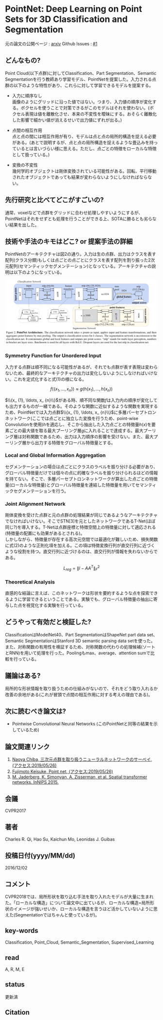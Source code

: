 # PointNet: Deep Learning on Point Sets for 3D Classification and Segmentation

元の論文の公開ページ : [arxiv](https://arxiv.org/abs/1612.00593)
Github Issues : [#1](https://github.com/Obarads/obarads.github.io/issues/1)

## どんなもの?
Point Cloud(以下点群)に対してClassification、Part Segmentation、Semantic Segmentationを行う教師あり学習モデル、PointNetを提案した。入力される点群の以下のような特性があり、これらに対して学習できるモデルを提案する。

- 入力に順序なし  
  画像のようにグリッドに沿った値ではない。つまり、入力値の順序が変化する。ボクセルを使うことで対策できるがこのモデルはそれを使わない。(ボクセル表現は値を離散化させ、本来の不変性を曖昧にする。おそらく離散化した影響で細かい値が消えるせいで出力値にずれが出る。)

- 点間の相互作用  
  点と点の間には相互作用が有り、モデルは点と点の局所的構造を捉える必要がある。(あとで説明するが、点と点の局所構造を捉えるような畳込みを持っているとは言いづらい様に思える。ただし、点ごとの特徴をローカルな特徴として扱っている。)

- 変換の不変性  
  幾何学的オブジェクトは剛体変換されている可能性がある。回転、平行移動されたオブジェクトであっても結果が変わらないようにしなければならない。

## 先行研究と比べてどこがすごいの?
通常、voxelなどで点群をグリッドに合わせ処理しやすいようにするが、PointNetはそれをせずとも処理を行うことができる上、SOTAに勝るとも劣らない結果を出した。

## 技術や手法のキモはどこ? or 提案手法の詳細
PointNetのアーキテクチャは図2の通り。入力は生の点群、出力はクラスを表す配列(クラス分類)もしくは点ごとの点ごとにクラスを表す配列を割り振った2次元配列(セマンティックセグメンテーション)となっている。アーキテクチャの説明は以下のようになっている。

![fig2](img/PDLoPSf3CaS/fig2.png)

### Symmetry Function for Unordered Input
入力する点群は順不同になる可能性があるが、それでも点群が表す表現は変わらないため、最終的なアーキテクチャの出力は変化しないようにしなければいけない。これを定式化すると式(1)の様になる。

$$
f\left(\left\{x_{1}, \ldots, x_{n}\right\}\right) \approx g\left(h\left(x_{1}\right), \ldots, h\left(x_{n}\right)\right) \tag{1}
$$

$\\{x_ {1}, \ldots, x_ {n}\\}$がある時、順不同な関数$f$は入力内の順序が変化しても出力するものが一緒である。そのような関数に近似するような関数を実現するため、PointNetでは入力点群$\\{x_ {1}, \ldots, x_ {n}\\}$に多層パーセプトロンネットワーク(ここでは点ごとに独立した変換を行うため、point-wise Convolutionを使用)$h$を適応し、そこから抽出した入力点ごとの特徴量$h(x)$を要素ごとの最大値を取る最大プーリング層$g$に入れることで達成する。最大プーリング層は対称関数であるため、出力は入力順序の影響を受けない。また、最大プーリング層から出力する特徴をグローバル特徴量とする。

### Local and Global Information Aggregation
セグメンテーションの場合は点ごとにクラスのラベルを振り分ける必要があり、グローバル特徴量だけでは個々の点に的確なラベルを振り分けられるほどの情報を持てない。そこで、多層パーセプトロンネットワークが算出した点ごとの特徴量(ローカルな特徴量)とグローバル特徴量を連結した特徴量を用いてセマンティックセグメンテーションを行う。

### Joint Alignment Network
剛体変換を受けた点群と元の点群の処理結果が同じであるようなアーキテクチャでなければいけない。そこでSTN[3]を元としたネットワークであるT-Net(ほぼ同じ?)を導入する。T-Netは点群座標と特徴空間上の特徴量に対して適応される(特徴量の配置にも効果があるとされる)。  
しかしながら、特徴量が存在する高次元空間では最適化が難しいため、損失関数に式(2)のような正則化項を加える。この項は特徴変換行列が直交行列に近づくような役割を持つ。直交行列に近づけるのは、直交行列が情報を失わないからである。

$$
L_{r e g}=\left\|I-A A^{T}\right\|_{F}^{2} \tag{2}
$$

### Theoretical Analysis
直感的な結論に言えば、このネットワークは形状を要約するような点を探索できるように学習できるということである。実験でも、グローバル特徴量の抽出に寄与した点を視覚化する実験を行っている。

## どうやって有効だと検証した?
ClassificationはModelNet40、Part SegmentationはShapeNet part data set、Semantic SegmentationはStanford 3D semantic parsing data setを使った。また、対称関数の有用性を検証するため、対称関数の代わりの処理候補(ソートとRNN)を用いて処理を行った。Poolingもmax、average、attention sumで比較を行っている。

## 議論はある?
局所的な形状情報を取り扱うための仕組みがないので、それをどう取り入れるか改善の余地がある(これが冒頭で点間の相互作用に対する考えの理由である)。

## 次に読むべき論文は?
- Pointwise Convolutional Neural Networks (このPointNetと同等の結果を示しているため)

## 論文関連リンク
1. [Naoya Chiba, 三次元点群を取り扱うニューラルネットワークのサーベイ, (アクセス:2019/05/26)](https://www.slideshare.net/naoyachiba18/ss-120302579)
2. [Fujimoto Keisuke, Point net, (アクセス:2019/05/26)](https://www.slideshare.net/FujimotoKeisuke/point-net)
3. [M. Jaderberg, K. Simonyan, A. Zisserman, et al. Spatial transformer networks. InNIPS 2015.](https://papers.nips.cc/paper/5854-spatial-transformer-networks.pdf)

## 会議
CVPR2017

## 著者
Charles R. Qi, Hao Su, Kaichun Mo,  Leonidas J. Guibas  

## 投稿日付(yyyy/MM/dd)
2016/12/02

## コメント
CVPR2018では、局所形状を取り込む手法を取り入れたモデルが大量に生まれた。「ローカルな構造」について論文中に出ているが、ローカルな構造=局所形状のイメージが強いせいか、ローカルな構造を言うほど活かしていないように思えた(Segmentationではちゃんと使っているが)。

## key-words
Classification, Point_Cloud, Semantic_Segmentation, Supervised_Learning

## read
A, R, M, E

## status
更新済

## Citation